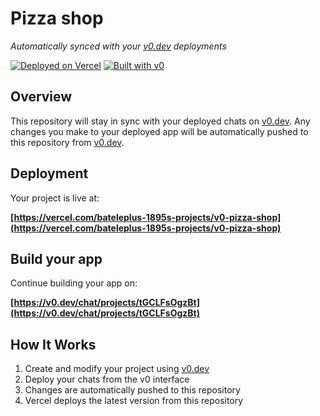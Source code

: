 # Pizza shop

*Automatically synced with your [v0.dev](https://v0.dev) deployments*

[![Deployed on Vercel](https://img.shields.io/badge/Deployed%20on-Vercel-black?style=for-the-badge&logo=vercel)](https://vercel.com/bateleplus-1895s-projects/v0-pizza-shop)
[![Built with v0](https://img.shields.io/badge/Built%20with-v0.dev-black?style=for-the-badge)](https://v0.dev/chat/projects/tGCLFsOgzBt)

## Overview

This repository will stay in sync with your deployed chats on [v0.dev](https://v0.dev).
Any changes you make to your deployed app will be automatically pushed to this repository from [v0.dev](https://v0.dev).

## Deployment

Your project is live at:

**[https://vercel.com/bateleplus-1895s-projects/v0-pizza-shop](https://vercel.com/bateleplus-1895s-projects/v0-pizza-shop)**

## Build your app

Continue building your app on:

**[https://v0.dev/chat/projects/tGCLFsOgzBt](https://v0.dev/chat/projects/tGCLFsOgzBt)**

## How It Works

1. Create and modify your project using [v0.dev](https://v0.dev)
2. Deploy your chats from the v0 interface
3. Changes are automatically pushed to this repository
4. Vercel deploys the latest version from this repository
